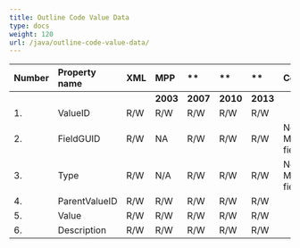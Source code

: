 ```yaml
---
title: Outline Code Value Data
type: docs
weight: 120
url: /java/outline-code-value-data/
---
```


|**Number** |**Property name** |**XML** |**MPP** |** |** |** |**Comments** |
| :- | :- | :- | :- | :- | :- | :- | :- |
| | | |**2003** |**2007** |**2010** |**2013** | |
|1. |ValueID |R/W |R/W |R/W |R/W |R/W| |
|2. |FieldGUID |R/W |NA |R/W |R/W |R/W|New for MSP 2007 field |
|3. |Type |R/W |N/A |R/W |R/W |R/W|New for MSP 2007 field |
|4. |ParentValueID |R/W |R/W |R/W |R/W |R/W| |
|5. |Value |R/W |R/W |R/W |R/W |R/W| |
|6. |Description |R/W |R/W |R/W |R/W |R/W| |

